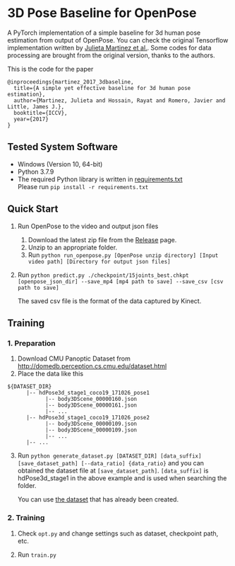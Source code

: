 # 3D Pose Baseline for OpenPose

A PyTorch implementation of a simple baseline for 3d human pose estimation from output of OpenPose.
You can check the original Tensorflow implementation written by [Julieta Martinez et al.](https://github.com/una-dinosauria/3d-pose-baseline).
Some codes for data processing are brought from the original version, thanks to the authors.

This is the code for the paper

```
@inproceedings{martinez_2017_3dbaseline,
  title={A simple yet effective baseline for 3d human pose estimation},
  author={Martinez, Julieta and Hossain, Rayat and Romero, Javier and Little, James J.},
  booktitle={ICCV},
  year={2017}
}
```

## Tested System Software
* Windows (Version 10, 64-bit)
* Python 3.7.9
* The required Python library is written in [requirements.txt](./requirements.txt) \
Please run `pip install -r requirements.txt`

## Quick Start
1. Run OpenPose to the video and output json files
      1. Download the latest zip file from the [Release](https://github.com/CMU-Perceptual-Computing-Lab/openpose/releases) page.
      1. Unzip to an appropriate folder.
      1. Run `python run_openpose.py [OpenPose unzip directory] [Input video path] [Directory for output json files]`
1. Run `python predict.py ./checkpoint/15joints_best.chkpt [openpose_json_dir] --save_mp4 [mp4 path to save] --save_csv [csv path to save] `

      The saved csv file is the format of the data captured by Kinect.

## Training
### 1. Preparation
1. Download CMU Panoptic Dataset from http://domedb.perception.cs.cmu.edu/dataset.html
2. Place the data like this
```
${DATASET_DIR}
      |-- hdPose3d_stage1_coco19_171026_pose1
            |-- body3DScene_00000160.json
            |-- body3DScene_00000161.json
            |-- ...
      |-- hdPose3d_stage1_coco19_171026_pose2
            |-- body3DScene_00000109.json
            |-- body3DScene_00000109.json
            |-- ...
      |-- ...
```
3. Run `python generate_dataset.py [DATASET_DIR] [data_suffix] [save_dataset_path] [--data_ratio] {data_ratio}` 
and you can obtained the dataset file at `[save_dataset_path]`. `[data_suffix]` is hdPose3d_stage1 in the above example and is used when searching the folder.

      You can use [the dataset](https://drive.google.com/drive/folders/1J4sgS-XDMXZUFYrmlgRjo3H35b_46YIX?usp=sharing) that has already been created.

### 2. Training
1. Check `opt.py` and change settings such as dataset, checkpoint path, etc.

3. Run `train.py`


